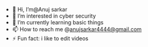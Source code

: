 - 👋 Hi, I’m@Anuj sarkar
- 👀 I’m interested in cyber security
- 🌱 I’m currently learning basic things
- 📫 How to reach me @anujsarkar4444@gmail.com
- ⚡ Fun fact: i like to edit videos

<!---
SARKARGG/SARKARGG is a ✨ special ✨ repository because its `README.md` (this file) appears on your GitHub profile.
You can click the Preview link to take a look at your changes.
--->
